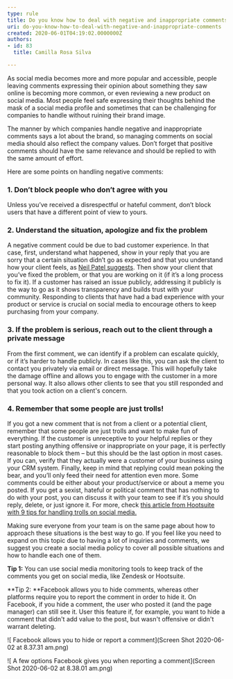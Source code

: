 ```yaml
---
type: rule
title: Do you know how to deal with negative and inappropriate comments?
uri: do-you-know-how-to-deal-with-negative-and-inappropriate-comments
created: 2020-06-01T04:19:02.0000000Z
authors:
- id: 83
  title: Camilla Rosa Silva

---
```


​​​​As social media becomes more and more popular and accessible, people leaving comments expressing their opinion about something they saw online is becoming more common, or even reviewing a new product on social media. Most people feel safe expressing their thoughts behind the mask of a social media profile and sometimes that can be challenging for companies to handle without ruining their brand image.
 
The manner by which companies handle negative and inappropriate​ comments says a lot about the brand, so managing comments on social media should also reflect the company values. Don’t forget that positive comments should have the same relevance and should be replied to with the same amount of effort.​​
 
​Here are some points on handling negative comments:

### 1. Don’t block people who don’t agree with you​​

​​Unless you’ve received a disrespectful or hateful comment, don’t block users that have a different point of view to yours.​

### 2. Understand the situation, apologize and fix the problem​


A negative comment could be due to bad customer experience. In that case, first, understand what happened, show in your reply that you are sorry that a certain situation didn’t go as expected and that you understand how your client feels, as     [Neil Patel suggests](https://neilpatel.com/blog/unhappy-customers-into-resource/). Then show your client that you’ve fixed the problem, or that you are working on it (if it’s a long process to fix it). If a customer has raised an issue publicly, addressing it publicly is the way to go as it shows transparency and builds trust with your community. Responding to clients that have had a bad experience with your product or service is crucial on social media to encourage others to keep purchasing from your company.

### 3. If the problem is serious, reach out to the client through a private message​​


From the first comment, we can identify if a problem can escalate quickly, or if it’s harder to handle publicly. In cases like this, you can ask the client to contact you privately via email or direct message. This will hopefully take the damage offline and allows you to engage with the customer in a more personal way. It also allows other clients to see that you still responded and that you took action on a client's concern.

### 4. Remember that some people are just trolls!​​


If you got a new comment that is not from a client or a potential client, remember that some people are just trolls and want to make fun of everything. If the customer is unreceptive to your helpful replies or they start posting anything offensive or inappropriate on your page, it is perfectly reasonable to block them – but this should be the last option in most cases. If you can, verify that they actually were a customer of your business using your CRM system. Finally, keep in mind that replying could mean poking the bear, and you’ll only feed their need for attention even more. Some comments could be either about your product/service or about a meme you posted. If you get a sexist, hateful or political comment that has nothing to do with your post, you can discuss it with your team to see if it’s you should reply, delete, or just ignore it.​ For more, check [this article from Hootsuite with 9 tips for handling trolls on social media.​](https://blog.hootsuite.com/how-to-deal-with-trolls-on-social-media/)

Making sure everyone from your team is on the same page about how to approach these situations is the best way to go. If you feel like you need to expand on this topic due to having a lot of inquiries and comments, we suggest you create a social media policy to cover all possible situations and how to handle each one of them.

**Tip 1:** You can use social media monitoring tools to keep track of the comments you get on social media, like Zendesk or Hootsuite.

**Tip 2: **Facebook allows you to hide comments, whereas other platforms require you to report the comment in order to hide it. On Facebook, if you hide a comment, the user who posted it (and the page manager) can still see it. User this feature if, for example, you want to hide a comment that didn't add value to the post, but wasn't offensive or didn't warrant deleting.​

![ Facebook allows you to hide or report a comment​](Screen Shot 2020-06-02 at 8.37.31 am.png)

![ A few options Facebook gives you when reporting a comment](Screen Shot 2020-06-02 at 8.38.01 am.png)
